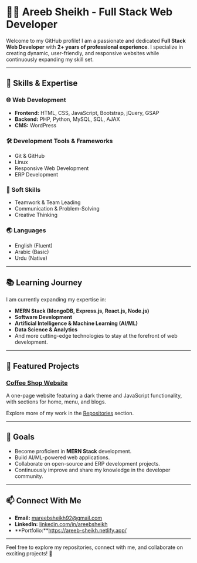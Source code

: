 # 👨‍💻 Areeb Sheikh - Full Stack Web Developer  

Welcome to my GitHub profile! I am a passionate and dedicated **Full Stack Web Developer** with **2+ years of professional experience**. I specialize in creating dynamic, user-friendly, and responsive websites while continuously expanding my skill set.

---

## 🌟 Skills & Expertise

### 🌐 **Web Development**
- **Frontend:** HTML, CSS, JavaScript, Bootstrap, jQuery, GSAP
- **Backend:** PHP, Python, MySQL, SQL, AJAX
- **CMS:** WordPress

### 🛠 **Development Tools & Frameworks**
- Git & GitHub  
- Linux  
- Responsive Web Development  
- ERP Development  

### 🔑 **Soft Skills**
- Teamwork & Team Leading  
- Communication & Problem-Solving  
- Creative Thinking  

### 🌏 **Languages**
- English (Fluent)  
- Arabic (Basic)  
- Urdu (Native)

---

## 📚 Learning Journey

I am currently expanding my expertise in:  
- **MERN Stack (MongoDB, Express.js, React.js, Node.js)**  
- **Software Development**  
- **Artificial Intelligence & Machine Learning (AI/ML)**  
- **Data Science & Analytics**  
- And more cutting-edge technologies to stay at the forefront of web development.

---

## 🚀 Featured Projects

### [Coffee Shop Website](https://github.com/sheikh92areeb/coffee-shop)  
A one-page website featuring a dark theme and JavaScript functionality, with sections for home, menu, and blogs.

Explore more of my work in the [Repositories](https://github.com/sheikh92areeb?tab=repositories) section.

---

## 🎯 Goals

- Become proficient in **MERN Stack** development.  
- Build AI/ML-powered web applications.  
- Collaborate on open-source and ERP development projects.  
- Continuously improve and share my knowledge in the developer community.

---

## 📫 Connect With Me  

- **Email:** [mareebsheikh92@gmail.com](mailto:mareebsheikh92@gmail.com)  
- **LinkedIn:** [linkedin.com/in/areebsheikh](https://www.linkedin.com/in/areeb-sheikh18/)
- **Portfolio:**https://areeb-sheikh.netlify.app/

---

Feel free to explore my repositories, connect with me, and collaborate on exciting projects! 🚀
